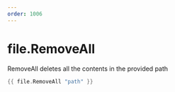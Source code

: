 ```yaml
---
order: 1006
---
```


<!-- Generated by tools/docgen. DO NOT EDIT. -->

# file.RemoveAll

RemoveAll deletes all the contents in the provided path

```go
{{ file.RemoveAll "path" }}
```
